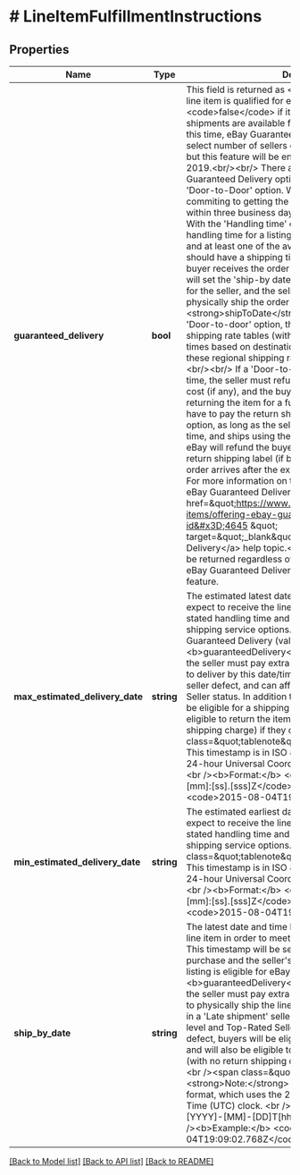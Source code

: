 # # LineItemFulfillmentInstructions

## Properties

Name | Type | Description | Notes
------------ | ------------- | ------------- | -------------
**guaranteed_delivery** | **bool** | This field is returned as &lt;code&gt;true&lt;/code&gt; if the order line item is qualified for eBay Guaranteed Delivery, or &lt;code&gt;false&lt;/code&gt; if it is not eligible. Only domestic shipments are available for eBay Guaranteed Delivery. At this time, eBay Guaranteed Delivery is only available to a select number of sellers on the US and Australia sites, but this feature will be enabled on more eBay sites in 2019.&lt;br/&gt;&lt;br/&gt;  There are two different eBay Guaranteed Delivery options - &#39;Handling time&#39; option and &#39;Door-to-Door&#39; option. With both options, the seller is commiting to getting the order delivered to the buyer within three business days after purchase. &lt;br/&gt;&lt;br/&gt; With the &#39;Handling time&#39; option, the seller&#39;s stated handling time for a listing must be &#39;same-day&#39; or &#39;1-day&#39;, and at least one of the available shipping service options should have a shipping time that guarantees that the buyer receives the order on time. With this option, eBay will set the &#39;ship-by date&#39; and expected delivery window for the seller, and the seller should just make sure they physically ship the order by the &lt;strong&gt;shipToDate&lt;/strong&gt;.&lt;br/&gt;&lt;br/&gt; With the &#39;Door-to-door&#39; option, the seller must create regional shipping rate tables (with shipping costs and delivery times based on destination regions), and then apply these regional shipping rates/delivery times to the listing. &lt;br/&gt;&lt;br/&gt; If a &#39;Door-to-door&#39; order does not arrive on time, the seller must refund the buyer the full shipping cost (if any), and the buyer also has the option of returning the item for a full refund, and the seller will also have to pay the return shipping cost. With &#39;Handling time&#39; option, as long as the seller meets the stated handling time, and ships using the correct shipping service option, eBay will refund the buyer the shipping cost and pay for return shipping label (if buyer wants to return item) if the order arrives after the expected delivery time. &lt;br/&gt;&lt;br/&gt; For more information on the details and requirements of eBay Guaranteed Delivery, see the &lt;a href&#x3D;\&quot;https://www.ebay.com/help/selling/shipping-items/offering-ebay-guaranteed-delivery?id&#x3D;4645 \&quot; target&#x3D;\&quot;_blank\&quot;&gt;Offering eBay Guaranteed Delivery&lt;/a&gt; help topic.&lt;br/&gt;&lt;br/&gt; This field will always be returned regardless of whether the listing site offers eBay Guaranteed Delivery or if the seller is opted in to the feature. | [optional]
**max_estimated_delivery_date** | **string** | The estimated latest date and time that the buyer can expect to receive the line item based on the seller&#39;s stated handling time and the transit times of the available shipping service options. If the listing is eligible for eBay Guaranteed Delivery (value of &lt;b&gt;guaranteedDelivery&lt;/b&gt; field is &lt;code&gt;true&lt;/code&gt;, the seller must pay extra attention to this date, as a failure to deliver by this date/time can result in a &#39;Late shipment&#39; seller defect, and can affect seller level and Top-Rated Seller status. In addition to the seller defect, buyers will be eligible for a shipping cost refund, and will also be eligible to return the item for a full refund (with no return shipping charge) if they choose. &lt;br /&gt;&lt;br /&gt;&lt;span class&#x3D;\&quot;tablenote\&quot;&gt;&lt;strong&gt;Note:&lt;/strong&gt; This timestamp is in ISO 8601 format, which uses the 24-hour Universal Coordinated Time (UTC) clock. &lt;br /&gt;&lt;br /&gt;&lt;b&gt;Format:&lt;/b&gt; &lt;code&gt;[YYYY]-[MM]-[DD]T[hh]:[mm]:[ss].[sss]Z&lt;/code&gt; &lt;br /&gt;&lt;b&gt;Example:&lt;/b&gt; &lt;code&gt;2015-08-04T19:09:02.768Z&lt;/code&gt;&lt;/span&gt; | [optional]
**min_estimated_delivery_date** | **string** | The estimated earliest date and time that the buyer can expect to receive the line item based on the seller&#39;s stated handling time and the transit times of the available shipping service options.&lt;br /&gt;&lt;br /&gt;&lt;span class&#x3D;\&quot;tablenote\&quot;&gt;&lt;strong&gt;Note:&lt;/strong&gt; This timestamp is in ISO 8601 format, which uses the 24-hour Universal Coordinated Time (UTC) clock. &lt;br /&gt;&lt;br /&gt;&lt;b&gt;Format:&lt;/b&gt; &lt;code&gt;[YYYY]-[MM]-[DD]T[hh]:[mm]:[ss].[sss]Z&lt;/code&gt; &lt;br /&gt;&lt;b&gt;Example:&lt;/b&gt; &lt;code&gt;2015-08-04T19:09:02.768Z&lt;/code&gt;&lt;/span&gt; | [optional]
**ship_by_date** | **string** | The latest date and time by which the seller should ship line item in order to meet the expected delivery window. This timestamp will be set by eBay based on time of purchase and the seller&#39;s stated handling time. If the listing is eligible for eBay Guaranteed Delivery (value of &lt;b&gt;guaranteedDelivery&lt;/b&gt; field is &lt;code&gt;true&lt;/code&gt;, the seller must pay extra attention to this date, as a failure to physically ship the line item by this date/time can result in a &#39;Late shipment&#39; seller defect, and can affect seller level and Top-Rated Seller status. In addition to the seller defect, buyers will be eligible for a shipping cost refund, and will also be eligible to return the item for a full refund (with no return shipping charge) if they choose. &lt;br /&gt;&lt;br /&gt;&lt;span class&#x3D;\&quot;tablenote\&quot;&gt;&lt;strong&gt;Note:&lt;/strong&gt; This timestamp is in ISO 8601 format, which uses the 24-hour Universal Coordinated Time (UTC) clock. &lt;br /&gt;&lt;br /&gt;&lt;b&gt;Format:&lt;/b&gt; &lt;code&gt;[YYYY]-[MM]-[DD]T[hh]:[mm]:[ss].[sss]Z&lt;/code&gt; &lt;br /&gt;&lt;b&gt;Example:&lt;/b&gt; &lt;code&gt;2015-08-04T19:09:02.768Z&lt;/code&gt;&lt;/span&gt; | [optional]

[[Back to Model list]](../../README.md#models) [[Back to API list]](../../README.md#endpoints) [[Back to README]](../../README.md)
